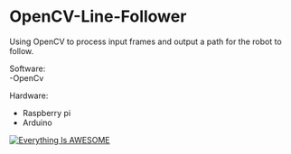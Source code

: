 # OpenCV-Line-Follower
Using OpenCV to process input frames and output a path for the robot to follow.

Software:\
-OpenCv

Hardware:
- Raspberry pi
- Arduino


[![Everything Is AWESOME](https://github.com/AasaiAlangaram/OpenCV-Line-Follower/blob/master/Yellow%20Car%20Plate%20Automotive%20Business%20Card.png)](https://www.youtube.com/watch?v=vWrxlj9keN0 "Everything Is AWESOME")
